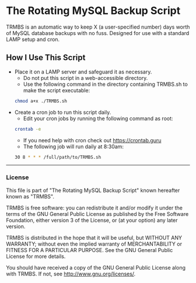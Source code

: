 # The Rotating MySQL Backup Script
TRMBS is an automatic way to keep X (a user-specified number) days worth of MySQL database backups with no fuss.
Designed for use with a standard LAMP setup and cron.

## How I Use This Script
*  Place it on a LAMP server and safeguard it as necessary.
    *  Do not put this script in a web-accessible directory.
    *  Use the following command in the directory containing TRMBS.sh to make the script executable:
    ```bash
    chmod a+x ./TRMBS.sh
    ```
*  Create a cron job to run this script daily. 
    *  Edit your cron jobs by running the following command as root:
    ```bash
    crontab -e
    ```
    *  If you need help with cron check out https://crontab.guru
    *  The following job will run daily at 8:30am:
    ```bash
    30 8 * * * /full/path/to/TRMBS.sh
    ```


************************************************************************

### License
This file is part of "The Rotating MySQL Backup Script" known hereafter known as "TRMBS".

TRMBS is free software: you can redistribute it and/or modify
it under the terms of the GNU General Public License as published by
the Free Software Foundation, either version 3 of the License, or
(at your option) any later version.

TRMBS is distributed in the hope that it will be useful,
but WITHOUT ANY WARRANTY; without even the implied warranty of
MERCHANTABILITY or FITNESS FOR A PARTICULAR PURPOSE.  See the
GNU General Public License for more details.

You should have received a copy of the GNU General Public License
along with TRMBS.  If not, see <http://www.gnu.org/licenses/>.
